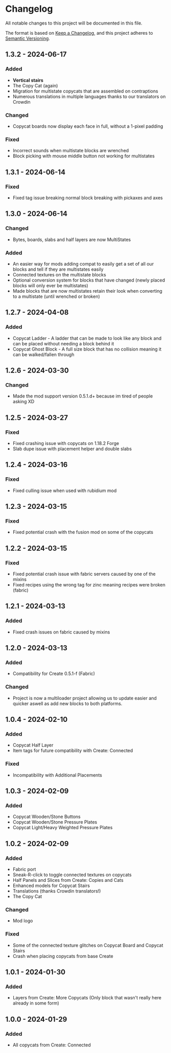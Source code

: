 # Changelog

All notable changes to this project will be documented in this file.

The format is based on [Keep a Changelog](https://keepachangelog.com/en/1.0.0/),
and this project adheres to [Semantic Versioning](https://semver.org/spec/v2.0.0.html).

## 1.3.2 - 2024-06-17

### Added

- **Vertical stairs**
- The Copy Cat (again)
- Migration for multistate copycats that are assembled on contraptions
- Numerous translations in multiple languages thanks to our translators on Crowdin

### Changed

- Copycat boards now display each face in full, without a 1-pixel padding

### Fixed

- Incorrect sounds when multistate blocks are wrenched
- Block picking with mouse middle button not working for multistates

## 1.3.1 - 2024-06-14

### Fixed

- Fixed tag issue breaking normal block breaking with pickaxes and axes

## 1.3.0 - 2024-06-14
### Changed

- Bytes, boards, slabs and half layers are now MultiStates

### Added

- An easier way for mods adding compat to easily get a set of all our blocks and tell if they are multistates easily
- Connected textures on the multistate blocks
- Optional conversion system for blocks that have changed (newly placed blocks will only ever be multistates)
- Made blocks that are now multistates retain their look when converting to a multistate (until wrenched or broken)

## 1.2.7 - 2024-04-08

### Added

- Copycat Ladder - A ladder that can be made to look like any block and can be placed without needing a block behind it
- Copycat Ghost Block - A full size block that has no collision meaning it can be walked/fallen through

## 1.2.6 - 2024-03-30

### Changed

- Made the mod support version 0.5.1.d+ because im tired of people asking XD


## 1.2.5 - 2024-03-27

### Fixed
- Fixed crashing issue with copycats on 1.18.2 Forge
- Slab dupe issue with placement helper and double slabs


## 1.2.4 - 2024-03-16

### Fixed
- Fixed culling issue when used with rubidium mod

## 1.2.3 - 2024-03-15

### Fixed
- Fixed potential crash with the fusion mod on some of the copycats

## 1.2.2 - 2024-03-15

### Fixed
- Fixed potential crash issue with fabric servers caused by one of the mixins
- Fixed recipes using the wrong tag for zinc meaning recipes were broken (fabric)

## 1.2.1 - 2024-03-13

### Added
- Fixed crash issues on fabric caused by mixins


## 1.2.0 - 2024-03-13

### Added
- Compatibility for Create 0.5.1-f (Fabric)

### Changed
 - Project is now a multiloader project allowing us to update easier and quicker aswell as add new blocks to both platforms.

## 1.0.4 - 2024-02-10

### Added

- Copycat Half Layer
- Item tags for future compatibility with Create: Connected

### Fixed

- Incompatibility with Additional Placements

## 1.0.3 - 2024-02-09

### Added

- Copycat Wooden/Stone Buttons
- Copycat Wooden/Stone Pressure Plates
- Copycat Light/Heavy Weighted Pressure Plates

## 1.0.2 - 2024-02-09

### Added

- Fabric port
- Sneak-R-click to toggle connected textures on copycats
- Half Panels and Slices from Create: Copies and Cats
- Enhanced models for Copycat Stairs
- Translations (thanks Crowdin translators!)
- The Copy Cat

### Changed

- Mod logo

### Fixed

- Some of the connected texture glitches on Copycat Board and Copycat Stairs
- Crash when placing copycats from base Create

## 1.0.1 - 2024-01-30

### Added

- Layers from Create: More Copycats (Only block that wasn't really here already in some form)

## 1.0.0 - 2024-01-29

### Added

- All copycats from Create: Connected

